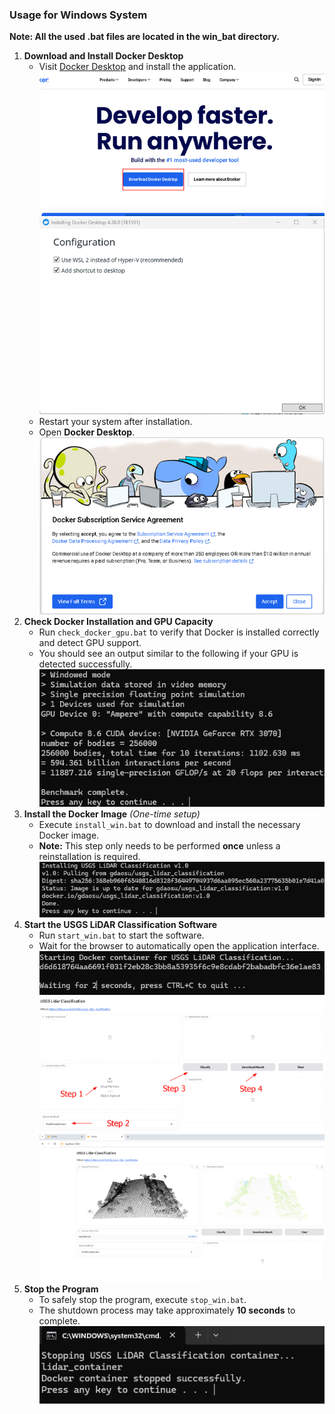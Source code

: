 ### **Usage for Windows System**

**Note: All the used .bat files are located in the win_bat directory.**

1. **Download and Install Docker Desktop**
    - Visit [Docker Desktop](https://www.docker.com/) and install the application.
        ![](readme_figures/download_docker1.png)
        ![](readme_figures/download_docker2.png)
    - Restart your system after installation.
    - Open **Docker Desktop**.
        ![](readme_figures/docker_agree.png)
2. **Check Docker Installation and GPU Capacity**
    - Run `check_docker_gpu.bat` to verify that Docker is installed correctly and detect GPU support.
    - You should see an output similar to the following if your GPU is detected successfully.
        ![](readme_figures/check_docker_GPU.png)
3. **Install the Docker Image** *(One-time setup)*
    - Execute `install_win.bat` to download and install the necessary Docker image.
    - **Note:** This step only needs to be performed **once** unless a reinstallation is required.
        ![](readme_figures/install_win.png)
4. **Start the USGS LiDAR Classification Software**
    - Run `start_win.bat` to start the software.
    - Wait for the browser to automatically open the application interface.
        ![](readme_figures/start_win.png)
        ![](readme_figures/tool_GUI_0.png)
        ![](readme_figures/tool_GUI.png)
5. **Stop the Program**
    - To safely stop the program, execute `stop_win.bat`.
    - The shutdown process may take approximately **10 seconds** to complete.
        ![](readme_figures/stop_docker.png)